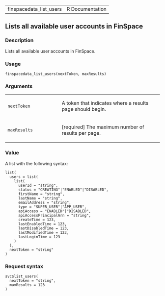 <table style="width: 100%;">
<tbody>
<tr class="odd">
<td>finspacedata_list_users</td>
<td style="text-align: right;">R Documentation</td>
</tr>
</tbody>
</table>

## Lists all available user accounts in FinSpace

### Description

Lists all available user accounts in FinSpace.

### Usage

    finspacedata_list_users(nextToken, maxResults)

### Arguments

<table>
<colgroup>
<col style="width: 35%" />
<col style="width: 65%" />
</colgroup>
<tbody>
<tr class="odd">
<td><code id="finspacedata_list_users_:_nextToken">nextToken</code></td>
<td><p>A token that indicates where a results page should
begin.</p></td>
</tr>
<tr class="even">
<td><code
id="finspacedata_list_users_:_maxResults">maxResults</code></td>
<td><p>[required] The maximum number of results per page.</p></td>
</tr>
</tbody>
</table>

### Value

A list with the following syntax:

    list(
      users = list(
        list(
          userId = "string",
          status = "CREATING"|"ENABLED"|"DISABLED",
          firstName = "string",
          lastName = "string",
          emailAddress = "string",
          type = "SUPER_USER"|"APP_USER",
          apiAccess = "ENABLED"|"DISABLED",
          apiAccessPrincipalArn = "string",
          createTime = 123,
          lastEnabledTime = 123,
          lastDisabledTime = 123,
          lastModifiedTime = 123,
          lastLoginTime = 123
        )
      ),
      nextToken = "string"
    )

### Request syntax

    svc$list_users(
      nextToken = "string",
      maxResults = 123
    )
